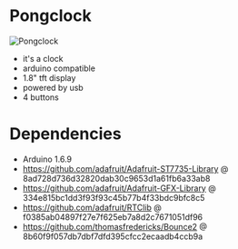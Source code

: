 Pongclock
=========

![Pongclock](http://robparrett.com/misc/pongclock1.jpg)

* it's a clock
* arduino compatible
* 1.8" tft display
* powered by usb
* 4 buttons

Dependencies
============
* Arduino 1.6.9
* https://github.com/adafruit/Adafruit-ST7735-Library @ 8ad728d736d32820dab30c9653d1a61fb6a33ab8
* https://github.com/adafruit/Adafruit-GFX-Library @ 334e815bc1dd3f93f93c45b77b4f33bdc9bfc8c5
* https://github.com/adafruit/RTClib @ f0385ab04897f27e7f625eb7a8d2c7671051df96
* https://github.com/thomasfredericks/Bounce2 @ 8b60f9f057db7dbf7dfd395cfcc2ecaadb4ccb9a
